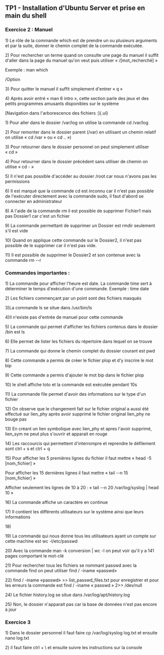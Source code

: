 ## TP1 - Installation d'Ubuntu Server et prise en main du shell

### Exercice 2 : Manuel

1\) Le rôle de la commande which est de prendre un ou plusieurs
arguments et par la suite, donner le chemin complet de la commande
exécutée.

2\) Pour rechercher un terme quand on consulte une page du manuel il
suffit d'aller dans la page du manuel qu'on veut puis utiliser
« /\[mot_recherché\] »

Exemple : man which

/Option

3\) Pour quitter le manuel il suffit simplement d'entrer « q »

4\) Après avoir entré « man 6 intro », cette section parle des jeux et
des petits programmes amusants disponibles sur le système

[Navigation dans l'arborescence des fichiers :]{.ul}

1\) Pour aller dans le dossier /var/log on utilise la commande cd
/var/log

2\) Pour remonter dans le dossier parent (/var) en utilisant un chemin
relatif on utilise « cd /var » ou « cd .. »)

3\) Pour retourner dans le dossier personnel on peut simplement utiliser
« cd »

4\) Pour retourner dans le dossier précèdent sans utiliser de chemin on
utilise « cd - »

5\) Il n'est pas possible d'accéder au dossier /root car nous n'avons
pas les permissions

6\) Il est marqué que la commande cd est inconnu car il n'est pas
possible de l'exécuter directement avec la commande sudo, il faut
d'abord se connecter en administrateur

8\) A l'aide de la commande rm il est possible de supprimer Fichier1
mais pas Dossier1 car c'est un fichier

9\) La commande permettant de supprimer un Dossier est rmdir seulement
s'il est vide

10\) Quand on applique cette commande sur le Dossier2, il n'est pas
possible de le supprimer car il n'est pas vide.

11\) Il est possible de supprimer le Dossier2 et son contenue avec la
commande rm --r

### Commandes importantes :

1\) La commande pour afficher l'heure est date. La commande time sert à
déterminer le temps d'exécution d'une commande. Exemple : time date

2\) Les fichiers commençant par un point sont des fichiers masqués

3)La commande ls se situe dans /usr/bin/ls

4)Il n'existe pas d'entrée de manuel pour cette commande

5\) La commande qui permet d'afficher les fichiers contenus dans le
dossier /bin est ls

6\) Elle permet de lister les fichiers du répertoire dans lequel on se
trouve

7\) La commande qui donne le chemin complet du dossier courant est pwd

8\) Cette commande a permis de créer le fichier plop et d'y inscrire le
mot bip

9\) Cette commande a permis d'ajouter le mot bip dans le fichier plop

10\) le shell affiche toto et la commande est exécutée pendant 10s

11\) La commande file permet d'avoir des informations sur le type d'un
fichier

12\) On observe que le changement fait sur le fichier original a aussi
été effectué sur lien_phy après avoir supprimé le fichier original
lien_phy ne bouge pas

13\) En créant un lien symbolique avec lien_phy et apres l'avoir
supprimé, lien_sym ne peut plus s'ouvrir et apparait en rouge

14\) Les raccourcis qui permettent d'interrompre et reprendre le
défilement sont ctrl + s et ctrl + q

15\) Pour afficher les 5 premières lignes du fichier il faut mettre
« head -5 \[nom_fichier\] »

Pour afficher les 15 dernières lignes il faut mettre « tail --n 15
\[nom_fichier\] »

Afficher seulement les lignes de 10 à 20 : « tail --n 20 /var/log/syslog
\| head 10 »

16\) La commande affiche un caractère en continue

17\) Il contient les différents utilisateurs sur le système ainsi que
leurs informations

18\)

19\) La commande qui nous donne tous les utilisateurs ayant un compte
sur cette machine est wc -l/etc/passwd

20\) Avec la commande man -k conversion \| wc -l on peut voir qu'il y a
141 pages comportant le mot-clé

21\) Pour rechercher tous les fichiers se nommant passwd avec la
commande find on peut utiliser find / -iname «passwd»

22\) find / -iname «passwd» \>\> list_passwd_files.txt pour enregistrer
et pour les erreurs la commande est find / -iname « passwd » 2\>\>
/dev/null

24\) Le fichier history.log se situe dans /var/log/apt/history.log

25\) Non, le dossier n'apparait pas car la base de données n'est pas
encore à jour

### Exercice 3

1\) Dans le dossier personnel il faut faire cp /var/log/syslog log.txt
et ensuite nano log.txt

2\) il faut faire ctrl + \\ et ensuite suivre les instructions sur la
console
